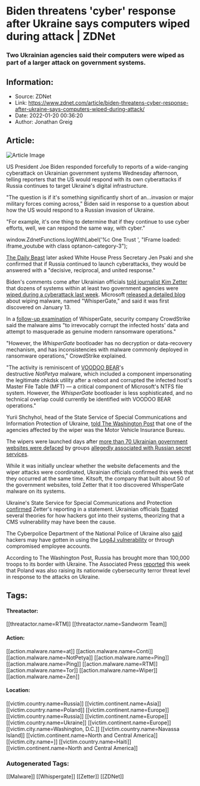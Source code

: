 # Biden threatens 'cyber' response after Ukraine says computers wiped during attack | ZDNet
### Two Ukrainian agencies said their computers were wiped as part of a larger attack on government systems.

## Information:
+ Source: ZDNet
+ Link: https://www.zdnet.com/article/biden-threatens-cyber-response-after-ukraine-says-computers-wiped-during-attack/
+ Date: 2022-01-20 00:36:20
+ Author: Jonathan Greig


## Article:
![Article Image](https://www.zdnet.com/a/img/resize/36019314313686ed7432415f9fa2743fc8c918af/2022/01/20/946eb0d2-6435-4e83-997a-b6940a9f722c/screen-shot-2022-01-19-at-6-47-27-pm.png?width=770&height=578&fit=crop&auto=webp)

US President Joe Biden responded forcefully to reports of a wide-ranging cyberattack on Ukrainian government systems Wednesday afternoon, telling reporters that the US would respond with its own cyberattacks if Russia continues to target Ukraine's digital infrastructure.  

"The question is if it's something significantly short of an...invasion or major military forces coming across," Biden said in response to a question about how the US would respond to a Russian invasion of Ukraine. 

"For example, it's one thing to determine that if they continue to use cyber efforts, well, we can respond the same way, with cyber."





 window.ZdnetFunctions.logWithLabel('%c One Trust ', "IFrame loaded: iframe\_youtube with class optanon-category-3");
 

[The Daily Beast](https://twitter.com/shanvav/status/1483949052119158790) later asked White House Press Secretary Jen Psaki and she confirmed that if Russia continued to launch cyberattacks, they would be answered with a "decisive, reciprocal, and united response."

Biden's comments come after Ukrainian officials [told journalist Kim Zetter](https://zetter.substack.com/p/dozens-of-computers-in-ukraine-wiped) that dozens of systems within at least two government agencies were [wiped during a cyberattack last week](https://www.zdnet.com/article/a-massive-hacking-attack-has-hit-government-websites-in-ukraine/). Microsoft [released a detailed blog](https://www.zdnet.com/article/microsoft-says-destructive-malware-being-used-against-ukrainian-organizations/) about wiping malware, named "WhisperGate," and said it was first discovered on January 13. 

In a [follow-up examination](https://www.crowdstrike.com/blog/technical-analysis-of-whispergate-malware/) of WhisperGate, security company CrowdStrike said the malware aims "to irrevocably corrupt the infected hosts' data and attempt to masquerade as genuine modern ransomware operations." 

"However, the *WhisperGate* bootloader has no decryption or data-recovery mechanism, and has inconsistencies with malware commonly deployed in ransomware operations," CrowdStrike explained.






"The activity is reminiscent of [VOODOO BEAR](https://falcon.crowdstrike.com/intelligence-v2/actors/voodoo-bear)'s destructive *NotPetya* malware, which included a component impersonating the legitimate chkdsk utility after a reboot and corrupted the infected host's Master File Table (MFT) — a critical component of Microsoft's NTFS file system. However, the *WhisperGate* bootloader is less sophisticated, and no technical overlap could currently be identified with VOODOO BEAR operations."

Yurii Shchyhol, head of the State Service of Special Communications and Information Protection of Ukraine, [told The Washington Post](https://www.washingtonpost.com/national-security/ukraine-russia-cyberattacks/2022/01/18/79590750-78a1-11ec-bf97-6eac6f77fba2_story.html?mid=1#cid=297363) that one of the agencies affected by the wiper was the Motor Vehicle Insurance Bureau. 

The wipers were launched days after [more than 70 Ukrainian government websites were defaced](https://www.zdnet.com/article/a-massive-hacking-attack-has-hit-government-websites-in-ukraine/) by groups [allegedly associated with Russian secret services](https://www.zdnet.com/article/ukraine-says-70-state-websites-were-defaced-10-were-subjected-to-unauthorized-interference/). 

While it was initially unclear whether the website defacements and the wiper attacks were coordinated, Ukrainian officials confirmed this week that they occurred at the same time. Kitsoft, the company that built about 50 of the government websites, told Zetter that it too discovered WhisperGate malware on its systems. 

Ukraine's State Service for Special Communications and Protection [confirmed](https://cip.gov.ua/ua/news/vkazana-microsoft-programa-dlya-znishennya-danikh-z-visokoyu-imovirnistyu-ye-chastinoyu-kiberataki-na-derzhavni-organi) Zetter's reporting in a statement. Ukrainian officials [floated](https://ssu.gov.ua/novyny/sbu-narazi-vidnovleno-robotu-95-saitiv-shcho-postrazhdaly-vid-kiberataky-na-derzhavni-resursy) several theories for how hackers got into their systems, theorizing that a CMS vulnerability may have been the cause. 

The Cyberpolice Department of the National Police of Ukraine also [said](https://www.cyberpolice.gov.ua/news/kiberpolicziya-derzhspeczzvyazku-ta-sbu-razom-iz-mizhnarodnymy-ekspertamy-vstanovlyuyut-dzherela-poxodzhennya-kiberatak-na-derzhavni-vebsajty-897/) hackers may have gotten in using the [Log4J vulnerability](https://www.zdnet.com/article/log4j-zero-day-flaw-what-you-need-to-know-and-how-to-protect-yourself/) or through compromised employee accounts. 

According to The Washington Post, Russia has brought more than 100,000 troops to its border with Ukraine. The Associated Press [reported](https://www.reuters.com/technology/poland-raises-cybersecurity-terror-threat-after-ukraine-cyber-attack-2022-01-18/) this week that Poland was also raising its nationwide cybersecurity terror threat level in response to the attacks on Ukraine. 





## Tags:

#### Threatactor:
[[threatactor.name=RTM]] [[threatactor.name=Sandworm Team]]

#### Action:
[[action.malware.name=at]] [[action.malware.name=Conti]] [[action.malware.name=NotPetya]] [[action.malware.name=Ping]] [[action.malware.name=Ping]] [[action.malware.name=RTM]] [[action.malware.name=Tor]] [[action.malware.name=Wiper]] [[action.malware.name=Zen]]

#### Location:
[[victim.country.name=Russia]] [[victim.continent.name=Asia]] [[victim.country.name=Poland]] [[victim.continent.name=Europe]] [[victim.country.name=Russia]] [[victim.continent.name=Europe]] [[victim.country.name=Ukraine]] [[victim.continent.name=Europe]] [[victim.city.name=Washington, D.C.]] [[victim.country.name=Navassa Island]] [[victim.continent.name=North and Central America]] [[victim.city.name=]] [[victim.country.name=Haiti]] [[victim.continent.name=North and Central America]]

### Autogenerated Tags:
[[Malware]] [[Whispergate]] [[Zetter]] [[ZDNet]]

